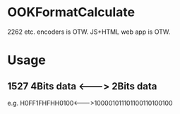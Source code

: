 # OOKFormatCalculate
2262 etc. encoders is OTW.
JS+HTML web app is OTW.
# Usage
## 1527 4Bits data <---> 2Bits data
e.g. H0FF1FHFHH0100<--->100001011101100110100100

